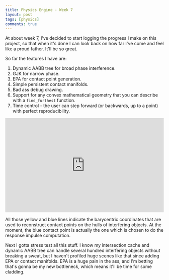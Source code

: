 ```yaml
---
title: Physics Engine - Week 7
layout: post
tags: [physics]
comments: true
---
```


At about week 7, I've decided to start logging the progress I make on this project, so that when it's done I can look back on how far I've come and feel like a proud father. It'll be so great.

So far the features I have are:

1. Dynamic AABB tree for broad phase interference.
2. GJK for narrow phase.
3. EPA for contact point generation.
4. Simple persistent contact manifolds.
5. Bad ass debug drawing.
6. Support for any convex mathematical geometry that you can describe with a `find_furthest` function.
7. Time control - the user can step forward (or backwards, up to a point) with perfect reproducibility.

<iframe width="100%" height="300" src="https://www.youtube.com/embed/DdGNYKwLcNQ" frameborder="0" allowfullscreen></iframe>

All those yellow and blue lines indicate the barycentric coordinates that are used to reconstruct contact points on the hulls of interfering objects. At the moment, the blue contact point is actually the one which is chosen to do the response impulse computation.

Next I gotta stress test all this stuff. I know my intersection cache and dynamic AABB tree can handle several hundred interfering objects without breaking a sweat, but I haven't profiled huge scenes like that since adding EPA or contact manifolds. EPA is a huge pain in the ass, and I'm betting that's gonna be my new bottleneck, which means it'll be time for some cladding.